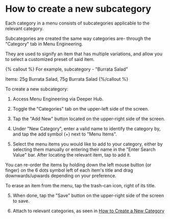 # How to create a new subcategory

Each category in a menu consists of subcategories applicable to the relevant category.

Subcategories are created the same way categories are- through the "Category" tab in Menu  Engineering. 


They are used to signify an item that has multiple variations, and allow you to select a customized preset of said item. 

{% callout %}
For example,
subcategory - "Burrata Salad"

Items: 25g Burrata Salad, 75g Burrata Salad
{%/callout %}


To create a new subcategory:

1. Access Menu Engineering via Deeper Hub. 
 
2. Toggle the "Categories" tab on the upper-left side of the screen. 

3. Tap the "Add New" button located on the upper-right side of the screen. 

4. Under "New Category", enter a valid name to identify the category by, and tap the add symbol (+) next to "Menu Items".

5. Select the menu items you would like to add to your category, either by selecting them manually or entering their name in the "Enter Search Value" bar. After locating the relevant item, tap to add it. 

You can re-order the items by holding down the left mouse button (or finger) on the 6 dots symbol left of each item's title and drag downwards/upwards depending on your preference. 

To erase an item from the menu, tap the trash-can icon, right of its title. 

5. When done, tap the "Save" button on the upper-right side of the screen to save.

6. Attach to relevant categories, as seen in [How to Create a New Category](/docs/nodes)




